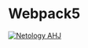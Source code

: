 # Webpack5

[![Netology AHJ](https://github.com/TatianaLevoshko/env/actions/workflows/web.yml/badge.svg)](https://github.com/TatianaLevoshko/env/actions/workflows/web.yml)
 
 
